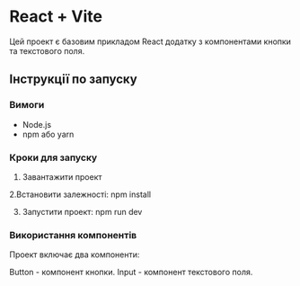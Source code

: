 # React + Vite

Цей проект є базовим прикладом React додатку з компонентами кнопки та текстового поля.

## Інструкції по запуску

### Вимоги

- Node.js
- npm або yarn

### Кроки для запуску

1. Завантажити проект

2.Встановити залежності: npm install

3. Запустити проект: npm run dev

### Використання компонентів

Проект включає два компоненти:

Button - компонент кнопки.
Input - компонент текстового поля.
